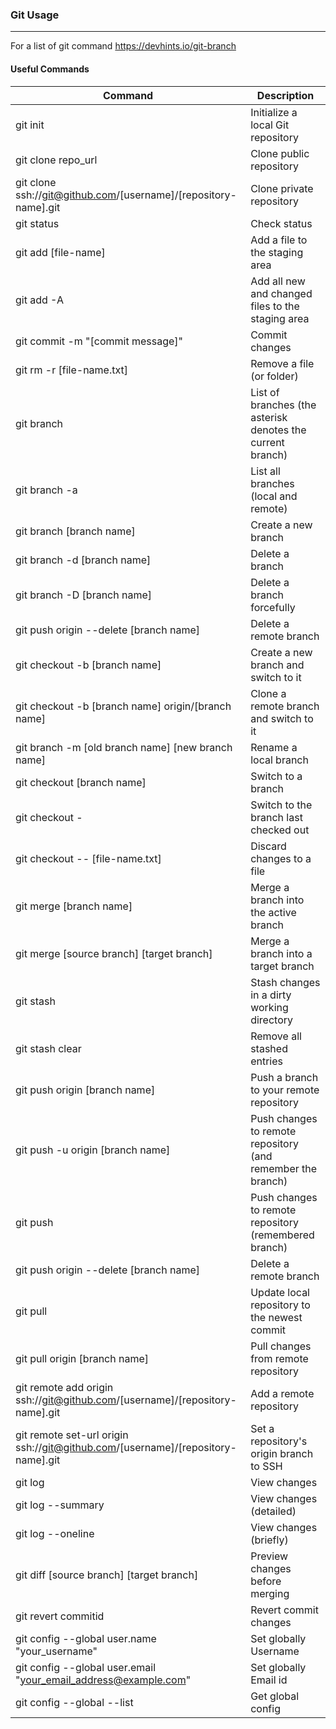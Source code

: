 ### Git Usage
---
For a list of git command https://devhints.io/git-branch

#### Useful Commands

| Command                                                                         | Description                                                 |
|---------------------------------------------------------------------------------|-------------------------------------------------------------|
| git init                                                                        | Initialize a local Git repository                           |
| git clone repo_url                                                              | Clone public repository                                     |
| git clone ssh://git@github.com/[username]/[repository-name].git                 | Clone private repository                                    |
| git status                                                                      | Check status                                                |
| git add [file-name]                                                             | Add a file to the staging area                              |
| git add -A                                                                      | Add all new and changed files to the staging area           |
| git commit -m "[commit message]"                                                | Commit changes                                              |
| git rm -r [file-name.txt]                                                       | Remove a file (or folder)                                   |
| git branch                                                                      | List of branches (the asterisk denotes the current branch)  |
| git branch -a                                                                   | List all branches (local and remote)                        |
| git branch [branch name]                                                        | Create a new branch                                         |
| git branch -d [branch name]                                                     | Delete a branch                                             |
| git branch -D [branch name]                                                     | Delete a branch forcefully                                  |
| git push origin --delete [branch name]                                          | Delete a remote branch                                      |
| git checkout -b [branch name]                                                   | Create a new branch and switch to it                        |
| git checkout -b [branch name] origin/[branch name]                              | Clone a remote branch and switch to it                      |
| git branch -m [old branch name] [new branch name]                               | Rename a local branch                                       |
| git checkout [branch name]                                                      | Switch to a branch                                          |
| git checkout -                                                                  | Switch to the branch last checked out                       |
| git checkout -- [file-name.txt]                                                 | Discard changes to a file                                   |
| git merge [branch name]                                                         | Merge a branch into the active branch                       |
| git merge [source branch] [target branch]                                       | Merge a branch into a target branch                         |
| git stash                                                                       | Stash changes in a dirty working directory                  |
| git stash clear                                                                 | Remove all stashed entries                                  |
| git push origin [branch name]                                                   | Push a branch to your remote repository                     |
| git push -u origin [branch name]                                                | Push changes to remote repository (and remember the branch) |
| git push                                                                        | Push changes to remote repository (remembered branch)       |
| git push origin --delete [branch name]                                          | Delete a remote branch                                      |
| git pull                                                                        | Update local repository to the newest commit                |
| git pull origin [branch name]                                                   | Pull changes from remote repository                         |
| git remote add origin ssh://git@github.com/[username]/[repository-name].git     | Add a remote repository                                     |
| git remote set-url origin ssh://git@github.com/[username]/[repository-name].git | Set a repository's origin branch to SSH                     |
| git log                                                                         | View changes                                                |
| git log --summary                                                               | View changes (detailed)                                     |
| git log --oneline                                                               | View changes (briefly)                                      |
| git diff [source branch] [target branch]                                        | Preview changes before merging                              |
| git revert commitid                                                             | Revert commit changes                                       |
| git config --global user.name "your_username"                                   | Set globally Username                                       |
| git config --global user.email "your_email_address@example.com"                 | Set globally Email id                                       |
| git config --global --list                                                      | Get global config                                           |
